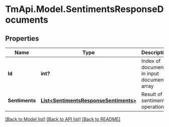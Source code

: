 # TmApi.Model.SentimentsResponseDocuments
## Properties

Name | Type | Description | Notes
------------ | ------------- | ------------- | -------------
**Id** | **int?** | Index of document in input documents array | [optional] 
**Sentiments** | [**List&lt;SentimentsResponseSentiments&gt;**](SentimentsResponseSentiments.md) | Result of sentiments operation | [optional] 

[[Back to Model list]](../README.md#documentation-for-models) [[Back to API list]](../README.md#documentation-for-api-endpoints) [[Back to README]](../README.md)

